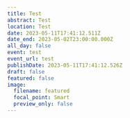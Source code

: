 ```yaml
---
title: Test
abstract: Test
location: Test
date: 2023-05-11T17:41:12.511Z
date_end: 2023-05-02T23:00:00.000Z
all_day: false
event: test
event_url: test
publishDate: 2023-05-11T17:41:12.526Z
draft: false
featured: false
image:
  filename: featured
  focal_point: Smart
  preview_only: false
---
```

